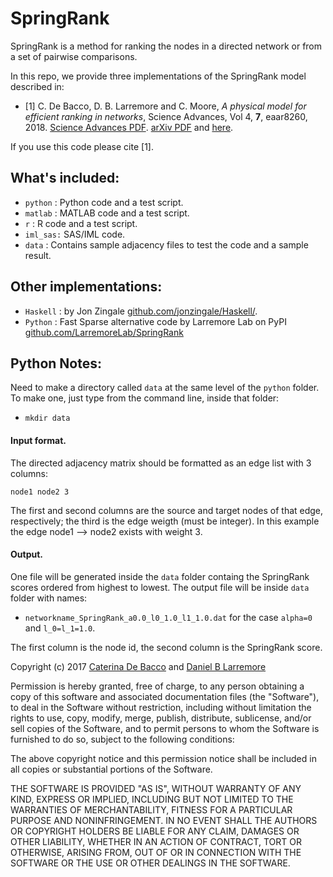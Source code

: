 # SpringRank

SpringRank is a method for ranking the nodes in a directed network or from a set of pairwise comparisons. 

In this repo, we provide three implementations of the SpringRank model described in:

* [1] C. De Bacco, D. B. Larremore and C. Moore, *A physical model for efficient ranking in networks*, Science Advances, Vol 4, **7**, eaar8260, 2018. [Science Advances PDF](http://advances.sciencemag.org/content/4/7/eaar8260). [arXiv PDF](https://arxiv.org/abs/1709.09002) and [here](http://danlarremore.com/pdf/SpringRank_2017_PrePrint.pdf).  

If you use this code please cite [1].


## What's included:
- `python` : Python code and a test script.
- `matlab` : MATLAB code and a test script.
- `r` : R code and a test script.
- `iml_sas:` SAS/IML code.
- `data` : Contains sample adjacency files to test the code and a sample result.

## Other implementations:
- `Haskell` : by Jon Zingale [github.com/jonzingale/Haskell/](https://github.com/jonzingale/Haskell/tree/master/SpringRank).
- `Python` : Fast Sparse alternative code by Larremore Lab on PyPI [github.com/LarremoreLab/SpringRank](https://github.com/LarremoreLab/SpringRank)

## Python Notes:
Need to make a directory called `data` at the same level of the `python` folder. 
To make one, just type from the command line, inside that folder: 
* `mkdir data`

#### Input format.
The directed adjacency matrix should be formatted as an edge list with 3 columns:

`node1 node2 3 `

The first and second columns are the source and target nodes of that edge, respectively; the third is the edge weigth (must be integer). In this example the edge node1 --> node2 exists with weight 3.

#### Output.
One file will be generated inside the `data` folder containg the SpringRank scores ordered from highest to lowest. The output file will be inside `data` folder with names:
- `networkname_SpringRank_a0.0_l0_1.0_l1_1.0.dat`  for the case `alpha=0` and `l_0=l_1=1.0`. 

The first column is the node id, the second column is the SpringRank score.




Copyright (c) 2017 [Caterina De Bacco](http://cdebacco.com) and [Daniel B Larremore](https://larremorelab.github.io)

Permission is hereby granted, free of charge, to any person obtaining a copy of this software and associated documentation files (the "Software"), to deal in the Software without restriction, including without limitation the rights to use, copy, modify, merge, publish, distribute, sublicense, and/or sell copies of the Software, and to permit persons to whom the Software is furnished to do so, subject to the following conditions:

The above copyright notice and this permission notice shall be included in all copies or substantial portions of the Software.

THE SOFTWARE IS PROVIDED "AS IS", WITHOUT WARRANTY OF ANY KIND, EXPRESS OR IMPLIED, INCLUDING BUT NOT LIMITED TO THE WARRANTIES OF MERCHANTABILITY, FITNESS FOR A PARTICULAR PURPOSE AND NONINFRINGEMENT. IN NO EVENT SHALL THE AUTHORS OR COPYRIGHT HOLDERS BE LIABLE FOR ANY CLAIM, DAMAGES OR OTHER LIABILITY, WHETHER IN AN ACTION OF CONTRACT, TORT OR OTHERWISE, ARISING FROM, OUT OF OR IN CONNECTION WITH THE SOFTWARE OR THE USE OR OTHER DEALINGS IN THE SOFTWARE.
